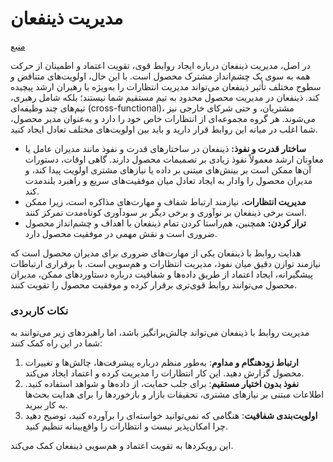 # مدیریت ذینفعان

[منبع](https://tpgblog.com/2024/10/08/navigating-stakeholder-dynamics-in-product-management-practical-insights/)

در اصل، مدیریت ذینفعان درباره ایجاد روابط قوی، تقویت اعتماد و اطمینان از حرکت همه به سوی یک چشم‌انداز مشترک محصول است. با این حال، اولویت‌های متناقض و سطوح مختلف تأثیر ذینفعان می‌تواند مدیریت انتظارات را به‌ویژه با رهبران ارشد پیچیده کند.
ذینفعان در مدیریت محصول محدود به تیم مستقیم شما نیستند؛ بلکه شامل رهبری، تیم‌های چند وظیفه‌ای (cross-functional)، مشتریان، و حتی شرکای خارجی نیز می‌شوند. هر گروه مجموعه‌ای از انتظارات خاص خود را دارد و به‌عنوان مدیر محصول، شما اغلب در میانه این روابط قرار دارید و باید بین اولویت‌های مختلف تعادل ایجاد کنید.
- **ساختار قدرت و نفوذ:** ذینفعان در ساختارهای قدرت و نفوذ مانند مدیران عامل یا معاونان ارشد معمولاً نفوذ زیادی بر تصمیمات محصول دارند. گاهی اوقات، دستورات آن‌ها ممکن است بر بینش‌های مبتنی بر داده یا نیازهای مشتری اولویت پیدا کند، و مدیران محصول را وادار به ایجاد تعادل میان موفقیت‌های سریع و راهبرد بلندمدت کند.
- **مدیریت انتظارات**، نیازمند ارتباط شفاف و مهارت‌های مذاکره است، زیرا ممکن است برخی ذینفعان بر نوآوری و برخی دیگر بر سودآوری کوتاه‌مدت تمرکز کنند.
- **تراز کردن:** همچنین، هم‌راستا کردن تمام ذینفعان با اهداف و چشم‌انداز محصول ضروری است و نقش مهمی در موفقیت محصول دارد.

هدایت روابط با ذینفعان یکی از مهارت‌های ضروری برای مدیران محصول است که نیازمند توازن دقیق میان نفوذ، مدیریت انتظارات و هم‌سویی است. با برقراری ارتباطات پیشگیرانه، ایجاد اعتماد از طریق داده‌ها و شفافیت درباره دستاوردهای ممکن، مدیران محصول می‌توانند روابط قوی‌تری برقرار کرده و موفقیت محصول را تقویت کنند.
### نکات کاربردی
مدیریت روابط با ذینفعان می‌تواند چالش‌برانگیز باشد، اما راهبردهای زیر می‌توانند به شما در این راه کمک کنند:

1. **ارتباط زودهنگام و مداوم**: به‌طور منظم درباره پیشرفت‌ها، چالش‌ها و تغییرات محصول گزارش دهید. این کار انتظارات را مدیریت کرده و اعتماد ایجاد می‌کند.
2. **نفوذ بدون اختیار مستقیم**: برای جلب حمایت، از داده‌ها و شواهد استفاده کنید. اطلاعات مبتنی بر نیازهای مشتری، تحقیقات بازار و بازخوردها را برای هدایت بحث‌ها به کار ببرید.
3. **اولویت‌بندی شفافیت**: هنگامی که نمی‌توانید خواسته‌ای را برآورده کنید، توضیح دهید چرا امکان‌پذیر نیست و انتظارات را واقع‌بینانه تنظیم کنید.

این رویکردها به تقویت اعتماد و هم‌سویی ذینفعان کمک می‌کند.

